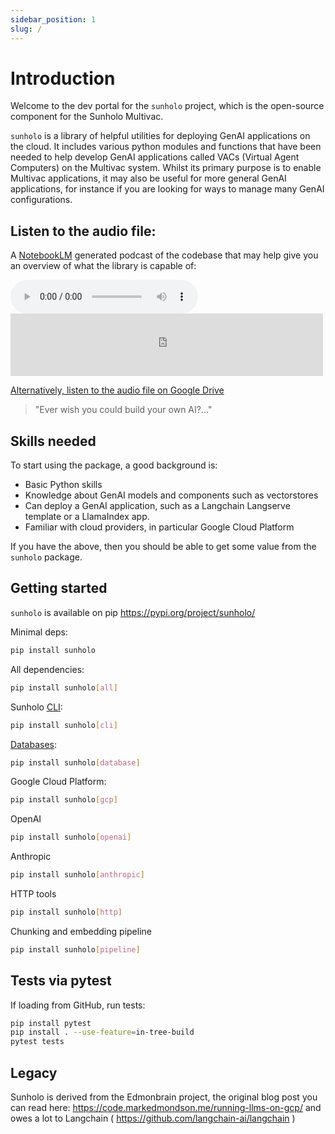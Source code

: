 ```yaml
---
sidebar_position: 1
slug: /
---
```


# Introduction

Welcome to the dev portal for the `sunholo` project, which is the open-source component for the Sunholo Multivac.

`sunholo` is a library of helpful utilities for deploying GenAI applications on the cloud.  It includes various python modules and functions that have been needed to help develop GenAI applications called VACs (Virtual Agent Computers) on the Multivac system.  Whilst its primary purpose is to enable Multivac applications, it may also be useful for more general GenAI applications, for instance if you are looking for ways to manage many GenAI configurations.

## Listen to the audio file:

A [NotebookLM](https://notebooklm.google/) generated podcast of the codebase that may help give you an overview of what the library is capable of:

<audio controls>
  <source src="https://drive.google.com/uc?export=download&id=1GvwRmiYDjPjN2hXQ8plhnVDByu6TmgCQ" type="audio/wav" />
  Your browser does not support the audio element.
</audio>

<iframe
   frameborder="0"
   width="500"
   height="100"
   src="https://drive.google.com/file/d/1GvwRmiYDjPjN2hXQ8plhnVDByu6TmgCQ/preview?usp=drive_link">
</iframe>

[Alternatively, listen to the audio file on Google Drive](https://drive.google.com/file/d/1GvwRmiYDjPjN2hXQ8plhnVDByu6TmgCQ/view?usp=drive_link) 

> "Ever wish you could build your own AI?..."


## Skills needed

To start using the package, a good background is:

* Basic Python skills
* Knowledge about GenAI models and components such as vectorstores
* Can deploy a GenAI application, such as a Langchain Langserve template or a LlamaIndex app.
* Familiar with cloud providers, in particular Google Cloud Platform

If you have the above, then you should be able to get some value from the `sunholo` package.

## Getting started

`sunholo` is available on pip https://pypi.org/project/sunholo/ 

Minimal deps:

```sh
pip install sunholo
```

All dependencies:

```sh
pip install sunholo[all]
```

Sunholo [CLI](cli):

```sh
pip install sunholo[cli]
```

[Databases](databases):

```sh
pip install sunholo[database]
```

Google Cloud Platform:

```sh
pip install sunholo[gcp]
```

OpenAI

```sh
pip install sunholo[openai]
```

Anthropic

```sh
pip install sunholo[anthropic]
```       

HTTP tools

```sh
pip install sunholo[http]
```

Chunking and embedding pipeline

```sh
pip install sunholo[pipeline]
```

## Tests via pytest

If loading from GitHub, run tests:

```bash
pip install pytest
pip install . --use-feature=in-tree-build
pytest tests
```

## Legacy

Sunholo is derived from the Edmonbrain project, the original blog post you can read here: https://code.markedmondson.me/running-llms-on-gcp/ and owes a lot to Langchain ( https://github.com/langchain-ai/langchain )
